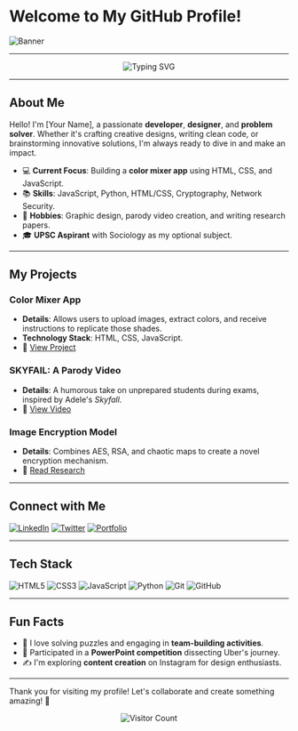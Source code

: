 # Welcome to My GitHub Profile! 

![Banner](https://github.com/user-attachments/assets/0e22732a-81f1-442e-b098-2eaaf2453811)


---

<div align="center">

![Typing SVG](https://readme-typing-svg.demolab.com?font=Fira+Code&weight=600&size=22&duration=3000&pause=1000&color=30A3DC&center=true&vCenter=true&width=500&height=50&lines=Full-stack+Developer;Open-Source+Contributor;Lifelong+Learner+%E2%9D%A4%EF%B8%8F)

</div>

---

## About Me 

Hello! I'm [Your Name], a passionate **developer**, **designer**, and **problem solver**. Whether it's crafting creative designs, writing clean code, or brainstorming innovative solutions, I'm always ready to dive in and make an impact.

- 💻 **Current Focus**: Building a **color mixer app** using HTML, CSS, and JavaScript.
- 📚 **Skills**: JavaScript, Python, HTML/CSS, Cryptography, Network Security.
- 🎨 **Hobbies**: Graphic design, parody video creation, and writing research papers.
- 🎓 **UPSC Aspirant** with Sociology as my optional subject.

---

## My Projects

### Color Mixer App 
- **Details**: Allows users to upload images, extract colors, and receive instructions to replicate those shades.
- **Technology Stack**: HTML, CSS, JavaScript.
- 🌟 [View Project](https://github.com/yourusername/color-mixer)

### SKYFAIL: A Parody Video
- **Details**: A humorous take on unprepared students during exams, inspired by Adele's *Skyfall*.
- 🌟 [View Video](https://youtube.com/yourvideo)

### Image Encryption Model
- **Details**: Combines AES, RSA, and chaotic maps to create a novel encryption mechanism.
- 🌟 [Read Research](https://github.com/yourusername/encryption-research)

---

## Connect with Me

[![LinkedIn](https://img.shields.io/badge/LinkedIn-0077B5?style=for-the-badge&logo=linkedin&logoColor=white)](https://linkedin.com/in/yourprofile)
[![Twitter](https://img.shields.io/badge/Twitter-1DA1F2?style=for-the-badge&logo=twitter&logoColor=white)](https://twitter.com/yourhandle)
[![Portfolio](https://img.shields.io/badge/Portfolio-FF5722?style=for-the-badge&logo=firefox&logoColor=white)](https://yourportfolio.com)

---

## Tech Stack

![HTML5](https://img.shields.io/badge/HTML5-%23E34F26.svg?style=for-the-badge&logo=html5&logoColor=white)
![CSS3](https://img.shields.io/badge/CSS3-%231572B6.svg?style=for-the-badge&logo=css3&logoColor=white)
![JavaScript](https://img.shields.io/badge/JavaScript-%23F7DF1E.svg?style=for-the-badge&logo=javascript&logoColor=black)
![Python](https://img.shields.io/badge/Python-%233776AB.svg?style=for-the-badge&logo=python&logoColor=white)
![Git](https://img.shields.io/badge/Git-%23F05033.svg?style=for-the-badge&logo=git&logoColor=white)
![GitHub](https://img.shields.io/badge/GitHub-%23121011.svg?style=for-the-badge&logo=github&logoColor=white)

---

## Fun Facts

- 🧩 I love solving puzzles and engaging in **team-building activities**.
- 🚀 Participated in a **PowerPoint competition** dissecting Uber's journey.
- ✍️ I'm exploring **content creation** on Instagram for design enthusiasts.

---

Thank you for visiting my profile! Let's collaborate and create something amazing! 🌟

<div align="center">

![Visitor Count](https://komarev.com/ghpvc/?username=yourusername&style=flat-square&color=blue)

</div>
